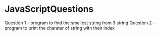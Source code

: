 # JavaScriptQuestions
Question 1 - program to find the smallest string from 3 string
Question 2 - program to print the charater of string with their index
